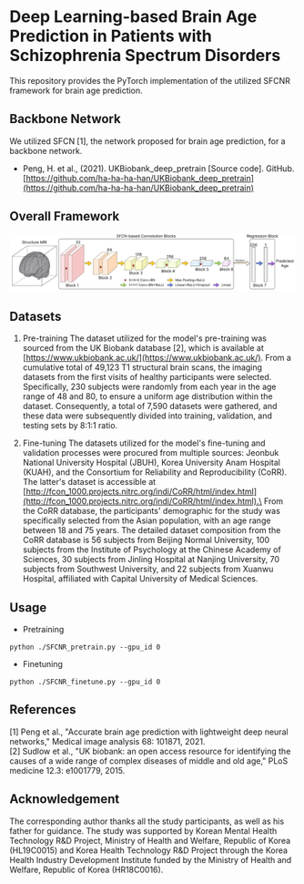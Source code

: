# Deep Learning-based Brain Age Prediction in Patients with Schizophrenia Spectrum Disorders
This repository provides the PyTorch implementation of the utilized SFCNR framework for brain age prediction.


## Backbone Network
We utilized SFCN [1], the network proposed for brain age prediction, for a backbone network.
- Peng, H. et al., (2021). UKBiobank_deep_pretrain [Source code]. GitHub. [https://github.com/ha-ha-ha-han/UKBiobank_deep_pretrain](https://github.com/ha-ha-ha-han/UKBiobank_deep_pretrain)


## Overall Framework
![image](https://github.com/heodawoon/SFCNR/blob/main/image/OverallFramework_SFCNR.jpg)


## Datasets
1. Pre-training
The dataset utilized for the model's pre-training was sourced from the UK Biobank database [2], which is available at [https://www.ukbiobank.ac.uk/](https://www.ukbiobank.ac.uk/). From a cumulative total of 49,123 T1 structural brain scans, the imaging datasets from the first visits of healthy participants were selected. Specifically, 230 subjects were randomly from each year in the age range of 48 and 80, to ensure a uniform age distribution within the dataset. Consequently, a total of 7,590 datasets were gathered, and these data were subsequently divided into training, validation, and testing sets by 8:1:1 ratio.


2. Fine-tuning
The datasets utilized for the model's fine-tuning and validation processes were procured from multiple sources: Jeonbuk National University Hospital (JBUH), Korea University Anam Hospital (KUAH), and the Consortium for Reliability and Reproducibility (CoRR). The latter's dataset is accessible at [http://fcon_1000.projects.nitrc.org/indi/CoRR/html/index.html](http://fcon_1000.projects.nitrc.org/indi/CoRR/html/index.html).\
From the CoRR database, the participants' demographic for the study was specifically selected from the Asian population, with an age range between 18 and 75 years. The detailed dataset composition from the CoRR database is 56 subjects from Beijing Normal University, 100 subjects from the Institute of Psychology at the Chinese Academy of Sciences, 30 subjects from Jinling Hospital at Nanjing University, 70 subjects from Southwest University, and 22 subjects from Xuanwu Hospital, affiliated with Capital University of Medical Sciences.


## Usage

- Pretraining
```
python ./SFCNR_pretrain.py --gpu_id 0
```

- Finetuning
```
python ./SFCNR_finetune.py --gpu_id 0
```


## References
[1] Peng et al., "Accurate brain age prediction with lightweight deep neural networks," Medical image analysis 68: 101871, 2021.\
[2] Sudlow et al., "UK biobank: an open access resource for identifying the causes of a wide range of complex diseases of middle and old age," PLoS medicine 12.3: e1001779, 2015.


## Acknowledgement
The corresponding author thanks all the study participants, as well as his father for guidance. The study was supported by Korean Mental Health Technology R&D Project, Ministry of Health and Welfare, Republic of Korea (HL19C0015) and Korea Health Technology R&D Project through the Korea Health Industry Development Institute funded by the Ministry of Health and Welfare, Republic of Korea (HR18C0016).
